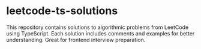 # leetcode-ts-solutions
This repository contains solutions to algorithmic problems from LeetCode using TypeScript. Each solution includes comments and examples for better understanding. Great for frontend interview preparation.
